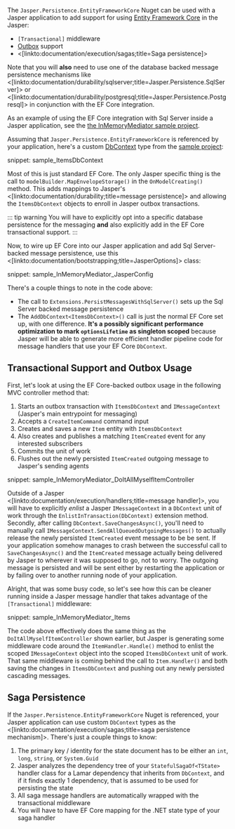 <!--title:Using Entity Framework Core with Jasper-->

The `Jasper.Persistence.EntityFrameworkCore` Nuget can be used with a Jasper application to add support for
using [Entity Framework Core](https://docs.microsoft.com/en-us/ef/core/) in the Jasper:

* `[Transactional]` middleware
* [Outbox](https://microservices.io/patterns/data/transactional-outbox.html) support
* <[linkto:documentation/execution/sagas;title=Saga persistence]>

Note that you will **also** need
to use one of the database backed message persistence mechanisms like <[linkto:documentation/durability/sqlserver;title=Jasper.Persistence.SqlServer]> or <[linkto:documentation/durability/postgresql;title=Jasper.Persistence.Postgresql]> in conjunction with the EF Core integration.

As an example of using the EF Core integration with Sql Server inside a Jasper application,
see the [the InMemoryMediator sample project](https://github.com/JasperFx/JasperSamples/tree/master/InMemoryMediator).

Assuming that `Jasper.Persistence.EntityFrameworkCore` is referenced by your application, here's a custom
[DbContext]() type from the [sample project](https://github.com/JasperFx/JasperSamples/tree/master/InMemoryMediator):

snippet: sample_ItemsDbContext

Most of this is just standard EF Core. The only Jasper specific thing is the call
to `modelBuilder.MapEnvelopeStorage()` in the `OnModelCreating()` method. This adds mappings
to Jasper's <[linkto:documentation/durability;title=message persistence]> and allowing
the `ItemsDbContext` objects to enroll in Jasper outbox transactions.

::: tip warning
You will have to explicitly opt into a specific database persistence for the messaging **and**
also explicitly add in the EF Core transactional support.
:::

Now, to wire up EF Core into our Jasper application and add Sql Server-backed message persistence, use
this <[linkto:documentation/bootstrapping;title=JasperOptions]> class:

snippet: sample_InMemoryMediator_JasperConfig

There's a couple things to note in the code above:

* The call to `Extensions.PersistMessagesWithSqlServer()` sets up the Sql Server backed message persistence
* The `AddDbContext<ItemsDbContext>()` call is just the normal EF Core set up, with one difference. **It's
  a possibly significant performance optimization to mark `optionsLifetime` as singleton scoped** because
  Jasper will be able to generate more efficient handler pipeline code for message handlers that use
  your EF Core `DbContext`.

## Transactional Support and Outbox Usage

First, let's look at using the EF Core-backed outbox usage in the following MVC controller method that:

1. Starts an outbox transaction with `ItemsDbContext` and `IMessageContext` (Jasper's main entrypoint for messaging)
1. Accepts a `CreateItemCommand` command input
1. Creates and saves a new `Item` entity with `ItemsDbContext`
1. Also creates and publishes a matching `ItemCreated` event for any interested subscribers
1. Commits the unit of work
1. Flushes out the newly persisted `ItemCreated` outgoing message to Jasper's sending agents

snippet: sample_InMemoryMediator_DoItAllMyselfItemController

Outside of a Jasper <[linkto:documentation/execution/handlers;title=message handler]>, you will have to explicitly
*enlist* a Jasper `IMessageContext` in a `DbContext` unit of work through the `EnlistInTransaction(DbContext)`
extension method. Secondly, after calling `DbContext.SaveChangesAsync()`, you'll need to manually call
`IMessageContext.SendAllQueuedOutgoingMessages()` to actually release the newly persisted `ItemCreated`
event message to be be sent. If your application somehow manages to crash between the successful call
to `SaveChangesAsync()` and the `ItemCreated` message actually being delivered by Jasper to wherever it
was supposed to go, not to worry. The outgoing message is persisted and will be sent either by restarting
the application or by failing over to another running node of your application.

Alright, that was some busy code, so let's see how this can be cleaner running inside a Jasper message
handler that takes advantage of the `[Transactional]` middleware:

snippet: sample_InMemoryMediator_Items

The code above effectively does the same thing as the `DoItAllMyselfItemController` shown earlier,
but Jasper is generating some middleware code around the `ItemHandler.Handle()` method to enlist
the scoped `IMessageContext` object into the scoped `ItemsDbContext` unit of work. That same middleware is
coming behind the call to `Item.Handler()` and both saving the changes in `ItemsDbContext` and pushing out
any newly persisted cascading messages.




## Saga Persistence

If the `Jasper.Persistence.EntityFrameworkCore` Nuget is referenced, your Jasper application can use custom `DbContext` types
as the <[linkto:documentation/execution/sagas;title=saga persistence mechanism]>. There's just a couple things to know:

1. The primary key / identity for the state document has to be either an `int`, `long`, `string`, or `System.Guid`
1. Jasper analyzes the dependency tree of your `StatefulSagaOf<TState>` handler class for a Lamar dependency that inherits
   from `DbContext`, and if it finds exactly 1 dependency, that is assumed to be used for persisting the state
1. All saga message handlers are automatically wrapped with the transactional middleware
1. You will have to have EF Core mapping for the .NET state type of your saga handler

